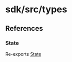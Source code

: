 # sdk/src/types

## References

### State

Re-exports [State](CCEverywhere.types/enumerations/state-test.md)
